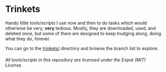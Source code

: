 # Trinkets

Handy little tools/scripts I use now and then to do tasks which would otherwise be very, **very** tedious. Mostly, they are downloaded, used, and deleted once, but some of them are designed to keep trudging along, doing what they do, forever.

You can go to the [trinkets/](./trinkets/ "Click here to go to this directory.") directory and browse the branch list to explore.

###### All tools/scripts in this repository are licensed under the Expat (MIT) License.

